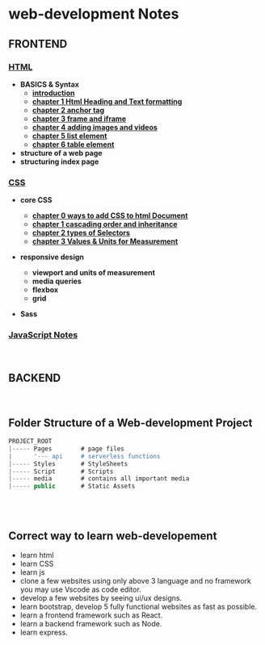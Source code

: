 # web-development Notes


## FRONTEND
### [HTML](/HTML/README.md "click to open HTML notes")
<b>
    
- BASICS & Syntax
    - [introduction](/HTML/README.md)
    - <a href="/HTML/chapter 1 Html Heading and Text formatting/README.md">chapter 1 Html Heading and Text formatting</a>
    - <a href="/HTML/chapter 2 anchor tag/README.md">chapter 2 anchor tag</a>
    - <a href="/HTML/chapter 3 frame and iframe/README.md">chapter 3 frame and iframe</a>
    - <a href="/HTML/chapter 4 adding images and videos/README.md">chapter 4 adding images and videos</a>
    - <a href="/HTML/chapter 5 list element/README.md">chapter 5 list element</a>
    - <a href="/HTML/chapter 6 table element/README.md">chapter 6 table element</a>
- structure of a web page
- structuring index page
    
</b>

### [CSS](/CSS "click to open CSS notes") 
<b>

- core CSS
    - <a href="/CSS/chapter 0 ways to add CSS to html Document/README.md"> chapter 0 ways to add CSS to html Document </a>
    - <a href="/CSS/chapter 1 cascading order and inheritance/README.md"> chapter 1 cascading order and inheritance </a>
    - <a href="/CSS/chapter 2 types of Selectors/README.md"> chapter 2 types of Selectors </a>
    - <a href="/CSS/chapter 3 Values & Units for Measurement/README.md"> chapter 3 Values & Units for Measurement </a>
- responsive design
    - viewport and units of measurement
    - media queries
    - flexbox
    - grid

- Sass
    
</b>

### [JavaScript Notes](/JavaScript "click to open JavaScript notes")



<br/>

## BACKEND


<br/>

## Folder Structure of a Web-development Project

```js
PROJECT_ROOT
|----- Pages        # page files
|      '--- api     # serverless functions
|----- Styles       # StyleSheets
|----- Script       # Scripts
|----- media        # contains all important media
|----- public       # Static Assets

```

<br/>

<Br/>

## Correct way to learn web-developement
- learn html
- learn CSS
- learn js
- clone a few websites using only above 3 language and no framework you may use Vscode as code editor.
- develop a few websites by seeing ui/ux designs.
- learn bootstrap, develop 5 fully functional websites as fast as possible.
- learn a frontend framework such as React.
- learn a backend framework such as Node.
- learn express.



